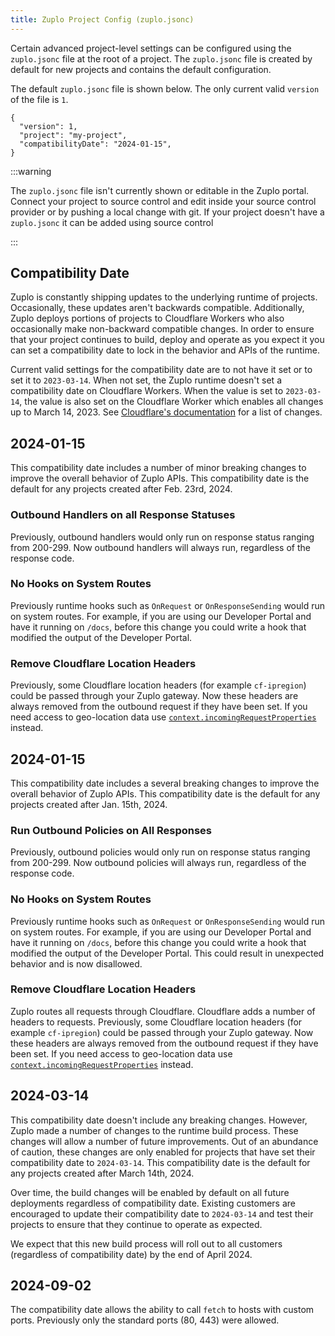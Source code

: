 ```yaml
---
title: Zuplo Project Config (zuplo.jsonc)
---
```


Certain advanced project-level settings can be configured using the
`zuplo.jsonc` file at the root of a project. The `zuplo.jsonc` file is created
by default for new projects and contains the default configuration.

The default `zuplo.jsonc` file is shown below. The only current valid `version`
of the file is `1`.

```jsonc
{
  "version": 1,
  "project": "my-project",
  "compatibilityDate": "2024-01-15",
}
```

:::warning

The `zuplo.jsonc` file isn't currently shown or editable in the Zuplo portal.
Connect your project to source control and edit inside your source control
provider or by pushing a local change with git. If your project doesn't have a
`zuplo.jsonc` it can be added using source control

:::

## Compatibility Date

Zuplo is constantly shipping updates to the underlying runtime of projects.
Occasionally, these updates aren't backwards compatible. Additionally, Zuplo
deploys portions of projects to Cloudflare Workers who also occasionally make
non-backward compatible changes. In order to ensure that your project continues
to build, deploy and operate as you expect it you can set a compatibility date
to lock in the behavior and APIs of the runtime.

Current valid settings for the compatibility date are to not have it set or to
set it to `2023-03-14`. When not set, the Zuplo runtime doesn't set a
compatibility date on Cloudflare Workers. When the value is set to `2023-03-14`,
the value is also set on the Cloudflare Worker which enables all changes up to
March 14, 2023. See
[Cloudflare's documentation](https://developers.cloudflare.com/workers/platform/compatibility-dates/)
for a list of changes.

## 2024-01-15

This compatibility date includes a number of minor breaking changes to improve
the overall behavior of Zuplo APIs. This compatibility date is the default for
any projects created after Feb. 23rd, 2024.

### Outbound Handlers on all Response Statuses

Previously, outbound handlers would only run on response status ranging from
200-299. Now outbound handlers will always run, regardless of the response code.

### No Hooks on System Routes

Previously runtime hooks such as `OnRequest` or `OnResponseSending` would run on
system routes. For example, if you are using our Developer Portal and have it
running on `/docs`, before this change you could write a hook that modified the
output of the Developer Portal.

### Remove Cloudflare Location Headers

Previously, some Cloudflare location headers (for example `cf-ipregion`) could
be passed through your Zuplo gateway. Now these headers are always removed from
the outbound request if they have been set. If you need access to geo-location
data use [`context.incomingRequestProperties`](./zuplo-context.md) instead.

## 2024-01-15

This compatibility date includes a several breaking changes to improve the
overall behavior of Zuplo APIs. This compatibility date is the default for any
projects created after Jan. 15th, 2024.

### Run Outbound Policies on All Responses

Previously, outbound policies would only run on response status ranging from
200-299. Now outbound policies will always run, regardless of the response code.

### No Hooks on System Routes

Previously runtime hooks such as `OnRequest` or `OnResponseSending` would run on
system routes. For example, if you are using our Developer Portal and have it
running on `/docs`, before this change you could write a hook that modified the
output of the Developer Portal. This could result in unexpected behavior and is
now disallowed.

### Remove Cloudflare Location Headers

Zuplo routes all requests through Cloudflare. Cloudflare adds a number of
headers to requests. Previously, some Cloudflare location headers (for example
`cf-ipregion`) could be passed through your Zuplo gateway. Now these headers are
always removed from the outbound request if they have been set. If you need
access to geo-location data use
[`context.incomingRequestProperties`](./zuplo-context.md) instead.

## 2024-03-14

This compatibility date doesn't include any breaking changes. However, Zuplo
made a number of changes to the runtime build process. These changes will allow
a number of future improvements. Out of an abundance of caution, these changes
are only enabled for projects that have set their compatibility date to
`2024-03-14`. This compatibility date is the default for any projects created
after March 14th, 2024.

Over time, the build changes will be enabled by default on all future
deployments regardless of compatibility date. Existing customers are encouraged
to update their compatibility date to `2024-03-14` and test their projects to
ensure that they continue to operate as expected.

We expect that this new build process will roll out to all customers (regardless
of compatibility date) by the end of April 2024.

## 2024-09-02

The compatibility date allows the ability to call `fetch` to hosts with custom
ports. Previously only the standard ports (80, 443) were allowed.
